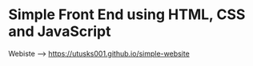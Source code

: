 # Simple Front End using HTML, CSS and JavaScript
Webiste --> https://utusks001.github.io/simple-website

